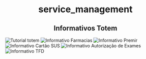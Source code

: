 <h1 align = "center">service_management</h1>

<h2 align = "center">Informativos Totem</h2>
<p text-align = "center">

![Tutorial totem](https://user-images.githubusercontent.com/105741181/193836387-42145355-4c60-4c82-a6a7-f7a1d8edd913.png)
![Informativo Farmacias](https://user-images.githubusercontent.com/105741181/193836379-ff152008-590a-4b3d-b54d-06fcca0a039b.png)
![Informativo Premir](https://user-images.githubusercontent.com/105741181/193836383-120e757e-be89-4724-99ee-5d33d2ed5784.png)
![Informativo Cartão SUS](https://user-images.githubusercontent.com/105741181/193836375-ff0469a4-9165-4eb9-adb6-4640e72ef7f8.png)
![Informativo Autorização de Exames](https://user-images.githubusercontent.com/105741181/193836377-54816a45-8289-4ca4-900c-ec35ba1dc3e0.png)
![Informativo TFD](https://user-images.githubusercontent.com/105741181/193836366-68035c98-7633-45ae-a7df-751988c12709.png)

</p>

